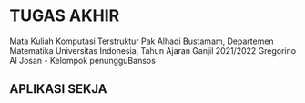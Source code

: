 # TUGAS AKHIR
Mata Kuliah Komputasi Terstruktur Pak Alhadi Bustamam, Departemen Matematika Universitas Indonesia, Tahun Ajaran Ganjil 2021/2022
Gregorino Al Josan - Kelompok penungguBansos

## APLIKASI SEKJA

